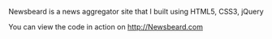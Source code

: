 Newsbeard is a news aggregator site that I built using HTML5, CSS3, jQuery

You can view the code in action on http://Newsbeard.com